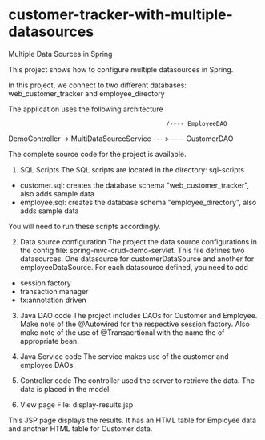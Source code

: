 # customer-tracker-with-multiple-datasources

Multiple Data Sources in Spring

This project shows how to configure multiple datasources in Spring. 

In this project, we connect to two different databases: web_customer_tracker and employee_directory

The application uses the following architecture

                                                /---- EmployeeDAO
DemoController -> MultiDataSourceService --- >
                                                \---- CustomerDAO


The complete source code for the project is available.

1. SQL Scripts
The SQL scripts are located in the directory:
sql-scripts
- customer.sql: creates the database schema "web_customer_tracker", also adds sample data
- employee.sql: creates the database schema "employee_directory", also adds sample data

You will need to run these scripts accordingly.

2. Data source configuration
The project the data source configurations in the config file: spring-mvc-crud-demo-servlet. 
This file defines two datasources. One datasource for customerDataSource and another for employeeDataSource. 
For each datasource defined, you need to add
- session factory
- transaction manager
- tx:annotation driven

3. Java DAO code
The project includes DAOs for Customer and Employee. Make note of the @Autowired for the respective session factory. Also make note of the use of @Transacrtional with the name the of appropriate bean.

4. Java Service code
The service makes use of the customer and employee DAOs

5. Controller code
The controller used the server to retrieve the data. The data is placed in the model.

6. View page
File: display-results.jsp

This JSP page displays the results. It has an HTML table for Employee data and another HTML table for Customer data.
